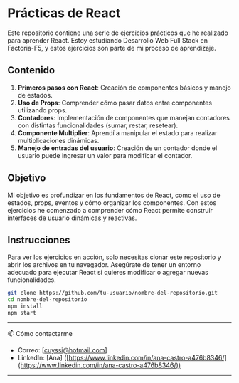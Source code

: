 # Prácticas de React

Este repositorio contiene una serie de ejercicios prácticos que he realizado para aprender React. Estoy estudiando Desarrollo Web Full Stack  en Factoria-F5, y estos ejercicios son parte de mi proceso de aprendizaje.

## Contenido

1. **Primeros pasos con React**: Creación de componentes básicos y manejo de estados.
2. **Uso de Props**: Comprender cómo pasar datos entre componentes utilizando props.
3. **Contadores**: Implementación de componentes que manejan contadores con distintas funcionalidades (sumar, restar, resetear).
4. **Componente Multiplier**: Aprendí a manipular el estado para realizar multiplicaciones dinámicas.
5. **Manejo de entradas del usuario**: Creación de un contador donde el usuario puede ingresar un valor para modificar el contador.

## Objetivo

Mi objetivo es profundizar en los fundamentos de React, como el uso de estados, props, eventos y cómo organizar los componentes. Con estos ejercicios he comenzado a comprender cómo React permite construir interfaces de usuario dinámicas y reactivas.

## Instrucciones

Para ver los ejercicios en acción, solo necesitas clonar este repositorio y abrir los archivos en tu navegador. Asegúrate de tener un entorno adecuado para ejecutar React si quieres modificar o agregar nuevas funcionalidades.

```bash
git clone https://github.com/tu-usuario/nombre-del-repositorio.git
cd nombre-del-repositorio
npm install
npm start
```
---
📫 Cómo contactarme

- Correo: [[cuyssi@hotmail.com](mailto:cuyssi@hotmail.com)]
- LinkedIn: [Ana] ([https://www.linkedin.com/in/ana-castro-a476b8346/](https://www.linkedin.com/in/ana-castro-a476b8346/))
---
